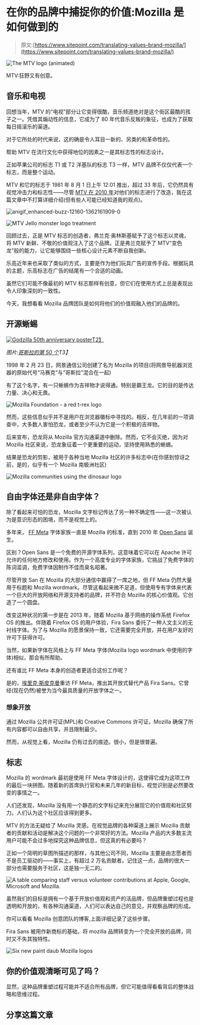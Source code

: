 # 在你的品牌中捕捉你的价值:Mozilla 是如何做到的

> 原文:[https://www.sitepoint.com/translating-values-brand-mozilla/](https://www.sitepoint.com/translating-values-brand-mozilla/)

![The MTV logo (animated)](../Images/2a9061123ed28f3626a0ca8221f72842.png)

MTV:狂野又有创意。

## 音乐和电视

回想当年，MTV 的“电视”部分让它变得很酷，音乐频道绝对是这个街区最酷的孩子之一。凭借其煽动性的信息，它成为了 80 年代音乐反叛的象征，也成为了获取每日摇滚乐的渠道。

对于它所处的时代来说，这的确是令人耳目一新的、另类的和革命性的。

帮助 MTV 在流行文化中获得地位的因素之一是其标志性的标志设计。

正如苹果公司的标志 T1 或 T2 洋基队的标志 T3 一样，MTV 品牌不仅仅代表一个标志，而是整个运动。

MTV 和它的标志于 1981 年 8 月 1 日上午 12:01 推出，超过 33 年后，它仍然具有视觉冲击力和标志性——尽管 [MTV 在 2010 年](http://logos.wikia.com/wiki/MTV)对他们的标志进行了改造，我在这篇文章中不打算详细介绍(但有些人可能已经知道我的观点)。

![anigif_enhanced-buzz-12160-1362161909-0](../Images/d1991fe97bd9eb0e22e0de0291a5ee90.png)

![MTV Jello monster logo treatment](../Images/6af6f20f4f4838062f27dfba1d8ca30f.png)

回顾过去，正是 MTV 标志的创造者，弗兰克·奥林斯基赋予了这个标志以灵魂，将 MTV 新鲜、不敬的价值观注入了这个品牌。正是弗兰克赋予了 MTV“变色龙”般的能力，让它能够围绕一些核心设计元素不断自我创新。

乐高近年来也采取了类似的方式，主要是作为他们玩具广告的宣传手段。根据玩具的主题，乐高标志在广告的结尾有一个合适的动画。

虽然它们可能不像最初的 MTV 标志那样有创意，但它们在使用方式上总是表现出令人印象深刻的一致性。

今天，我想看看 Mozilla 品牌团队是如何将他们的价值观融入他们的品牌的。

## 开源蜥蜴

[![Godzilla 50th anniversary poster](../Images/867432efd3d1fc5a30788e382d5c436d.png)T2】](http://www.flickr.com/photos/39527581@N07/5683939163)

*图片:[哥斯拉的第 50 个](http://www.flickr.com/photos/39527581@N07/5683939163)T3】*

1998 年 2 月 23 日，网景通信公司创建了名为 Mozilla 的项目(将网景导航器浏览器的原始代号“马赛克”与“哥斯拉”混合在一起)

有了这个名字，有一只蜥蜴作为吉祥物才说得通。特别是霸王龙。它的目的是传达力量、决心和无畏。

![Mozilla Foundation - a red t-rex logo](../Images/59c94c2e2cf9871ddb670ae780100aa7.png)

然而，这些信息似乎并不是用户在浏览器徽标中寻找的。相反，在几年前的一项调查中，大多数人害怕恐龙，或者至少不认为它是一个积极的吉祥物。

后来宣布，恐龙将从 Mozilla 官方沟通渠道中删除。然而，它不会灭绝，因为对 Mozilla 社区来说，恐龙象征着一个更重要的运动，坚持使用熟悉的蜥蜴。

结果是恐龙的剪影，被用于各种当地 Mozilla 社区的许多标志中(在你感到惊讶之前，是的，似乎有一个 Mozilla 南极洲社区)

![Mozilla communities using the dinosaur logo](../Images/9419fc5dcd0a8f7dfb799afbc8fcf324.png)

## 自由字体还是非自由字体？

除了看起来可怕的恐龙，Mozilla 文字标记传达了另一种不确定性——这一次被认为是意识形态的困境，而不是视觉上的。

多年来， [FF Meta](https://en.wikipedia.org/wiki/FF_Meta) 字体家族一直是 Mozilla 的标准，直到 2010 年 [Open Sans](https://en.wikipedia.org/wiki/Open_Sans) 诞生。

区别？Open Sans 是一个免费的开源字体系列，这意味着它可以在 Apache 许可允许的任何地方修改和使用。作为一个高度专业的字体家族，它挑战了免费字体的陈词滥调，免费字体因制作不佳而臭名昭著。

尽管开放 San 在 Mozilla 的大部分通信中赢得了一席之地，但 FF Meta 仍然大量用于标题和 Mozilla wordmark。尽管这看起来微不足道，但使用专有字体来代表一个巨大的开放网络和开源支持者的品牌，并不符合 Mozilla 的核心价值观。它创造了一个圆盘。

改变这种状况的第一步是在 2013 年，随着 Mozilla 基于网络的操作系统 Firefox OS 的推出。伴随着 Firefox OS 的用户体验，Fira Sans 委托了一种人文主义的无衬线字体。为了与 Mozilla 的愿景保持一致，它还需要完全开放，并在用户友好的许可下获得许可。

当然，如果新字体在风格上与 FF Meta 字体(Mozilla logo wordmark 中使用的字体)相似，那会有所帮助。

还有谁比 FF Meta 本身的创造者更适合这份工作呢？

是的，[埃里克·斯皮克曼](https://en.wikipedia.org/wiki/Erik_Spiekermann)重访 FF Meta，推出其开放式替代产品 Fira Sans。它曾经(现在仍然)被誉为当今最具质量的开放字体之一。

### 想象开放

通过 Mozilla 公共许可证(MPL)和 Creative Commons 许可证，Mozilla 确保了所有内容都可以自由共享，并且限制最少。

然而，从视觉上看，Mozilla 仍有过去的痕迹。很小，但是很普遍。

## 标志

Mozilla 的 wordmark 最初是使用 FF Meta 字体设计的，这使得它成为这项工作的最后一块拼图。随着新的首席执行官和未来几年的新目标，视觉识别是必然要改变的事情之一。

人们还发现，Mozilla 没有用一个静态的文字标记来充分展现它的价值观和社区努力。人们认为这个社区应该得到更多。

MTV 的方法无疑给了 Mozilla 灵感。在视觉品牌的各种渠道上展示 Mozilla 贡献者的贡献和活动是解决这个问题的一个非常好的方法。Mozilla 产品的大多数主流用户可能不会过多地探究这种品牌信息，但这真的有必要吗？

正如一个简明的草图所描述的那样，与其他公司不同，Mozilla 主要是由志愿者而不是员工驱动的——事实上，有超过 2 万名贡献者。记住这一点，品牌的很大一部分也需要服务于社区，这是独一无二的。

![A table comparing staff versus volunteer contributions at Apple, Google, Microsoft and Mozilla.  ](../Images/0d06084154578ca559dd5cec4485cfdf.png)

虽然我们的目标是拥有一个基于开放价值观和资产的活品牌，但品牌重塑过程也是透明和开放的，有各种沟通渠道，人们可以表达自己的意见，并观察品牌的形成。

你可以看看 Mozilla 创意团队的博客,上面详细记录了这些步骤。

Fira Sans 被用作新商标的基础，将 mozilla 品牌转变为一个完全开放的品牌，同时又不失其独特性。

![Six new paint daub Mozilla logos](../Images/bc8639b1f90b0cf5d52d7af1b138548e.png)

## 你的价值观清晰可见了吗？

显然，这种品牌重塑过程可能并不适合所有品牌，但它可能值得看看背后的整体战略和思维过程。

## 分享这篇文章